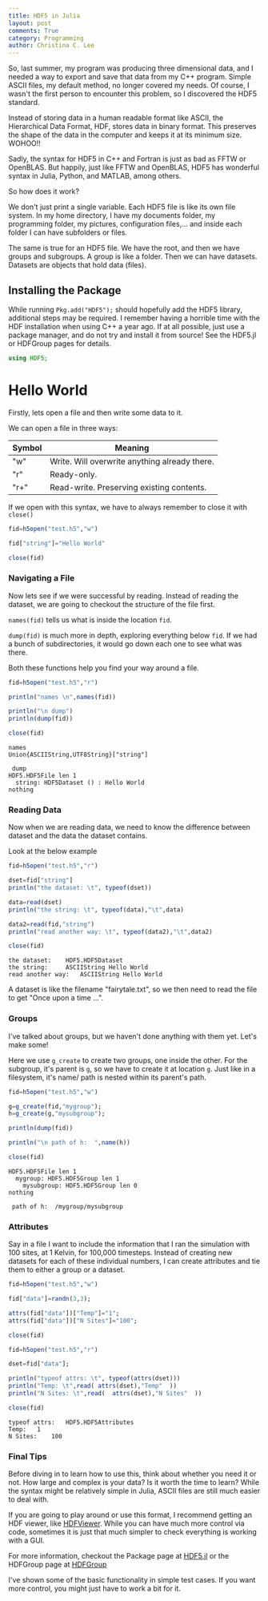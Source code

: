 ```yaml
---
title: HDF5 in Julia
layout: post
comments: True
category: Programming
author: Christina C. Lee
---
```


So, last summer, my program was producing three dimensional data, and I needed a way to export and save that data from my C++ program.  Simple ASCII files, my default method, no longer covered my needs.  Of course, I wasn't the first person to encounter this problem, so I discovered the HDF5 standard.

Instead of storing data in a human readable format like ASCII, the Hierarchical Data Format, HDF, stores data in binary format.  This preserves the shape of the data in the computer and keeps it at its minimum size.  WOHOO!!

Sadly, the syntax for HDF5 in C++ and Fortran is just as bad as FFTW or OpenBLAS.  But happily, just like FFTW and OpenBLAS, HDF5 has wonderful syntax in Julia, Python, and MATLAB, among others.

So how does it work?

We don't just print a single variable.  Each HDF5 file is like its own file system.  In my home directory, I have my documents folder, my programming folder, my pictures, configuration files,... and inside each folder I can have subfolders or files.

The same is true for an HDF5 file.  We have the root, and then we have groups and subgroups.  A group is like a folder.  Then we can have datasets. Datasets are objects that hold data (files).


## Installing the Package

While running `Pkg.add("HDF5");` should hopefully add the HDF5 library, additional steps may be required.  I remember having a horrible time with the HDF installation when using C++ a year ago.  If at all possible, just use a package manager, and do not try and install it from source! See the HDF5.jl or HDFGroup pages for details.



```julia
using HDF5;
```

# Hello World
Firstly, lets open a file and then write some data to it.

We can open a file in three ways:

|Symbol| Meaning|
|-----| ------|
|"w"| Write.  Will overwrite anything already there.|
|"r" |Ready-only.|
|"r+"| Read-write. Preserving existing contents. |

If we open with this syntax, we have to always remember to close it with `close()`


```julia
fid=h5open("test.h5","w")

fid["string"]="Hello World"

close(fid)
```

### Navigating a File

Now lets see if we were successful by reading.  Instead of reading the dataset, we are going to checkout the structure of the file first.

`names(fid)` tells us what is inside the location `fid`.

`dump(fid)` is much more in depth, exploring everything below `fid`.  If we had a bunch of subdirectories, it would go down each one to see what was there.

Both these functions help you find your way around a file.


```julia
fid=h5open("test.h5","r")

println("names \n",names(fid))

println("\n dump")
println(dump(fid))

close(fid)
```

    names
    Union{ASCIIString,UTF8String}["string"]

     dump
    HDF5.HDF5File len 1
      string: HDF5Dataset () : Hello World
    nothing


### Reading Data
Now when we are reading data, we need to know the difference between dataset and the data the dataset contains.

Look at the below example


```julia
fid=h5open("test.h5","r")

dset=fid["string"]
println("the dataset: \t", typeof(dset))

data=read(dset)
println("the string: \t", typeof(data),"\t",data)

data2=read(fid,"string")
println("read another way: \t", typeof(data2),"\t",data2)

close(fid)
```

    the dataset: 	HDF5.HDF5Dataset
    the string: 	ASCIIString	Hello World
    read another way: 	ASCIIString	Hello World


A dataset is like the filename "fairytale.txt", so we then need to read the file to get "Once upon a time ...".

### Groups
I've talked about groups, but we haven't done anything with them yet. Let's make some!

Here we use `g_create` to create two groups, one inside the other.  For the subgroup, it's parent is `g`, so we have to create it at location `g`.  Just like in a filesystem, it's name/ path is nested within its parent's path.


```julia
fid=h5open("test.h5","w")

g=g_create(fid,"mygroup");
h=g_create(g,"mysubgroup");

println(dump(fid))

println("\n path of h:  ",name(h))

close(fid)
```

    HDF5.HDF5File len 1
      mygroup: HDF5.HDF5Group len 1
        mysubgroup: HDF5.HDF5Group len 0
    nothing

     path of h:  /mygroup/mysubgroup





### Attributes

Say in a file I want to include the information that I ran the simulation with 100 sites, at 1 Kelvin, for 100,000 timesteps.  Instead of creating new datasets for each of these individual numbers, I can create attributes and tie them to either a group or a dataset.


```julia
fid=h5open("test.h5","w")

fid["data"]=randn(3,3);

attrs(fid["data"])["Temp"]="1";
attrs(fid["data"])["N Sites"]="100";

close(fid)

fid=h5open("test.h5","r")

dset=fid["data"];

println("typeof attrs: \t", typeof(attrs(dset)))
println("Temp: \t",read( attrs(dset),"Temp"  ))
println("N Sites: \t",read(  attrs(dset),"N Sites"  ))

close(fid)
```

    typeof attrs: 	HDF5.HDF5Attributes
    Temp: 	1
    N Sites: 	100


### Final Tips

Before diving in to learn how to use this, think about whether you need it or not.  How large and complex is your data?  Is it worth the time to learn?  While the syntax might be relatively simple in Julia, ASCII files are still much easier to deal with.

If you are going to play around or use this format, I recommend getting an HDF viewer, like [HDFViewer](https://www.hdfgroup.org/products/java/release/download.html). While you can have much more control via code, sometimes it is just that much simpler to check everything is working with a GUI.


For more information, checkout the Package page at [HDF5.jl](https://github.com/JuliaLang/HDF5.jl) or the HDFGroup page at [HDFGroup](https://www.hdfgroup.org/)

I've shown some of the basic functionality in simple test cases.  If you want more control, you might just have to work a bit for it.
